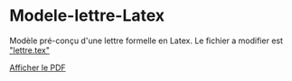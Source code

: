 # Modele-lettre-Latex

Modèle pré-conçu d'une lettre formelle en Latex. 
Le fichier a modifier est ["lettre.tex"](lettre.tex)

[Afficher le PDF](lettre(1).pdf)
